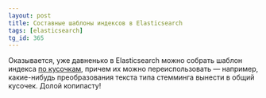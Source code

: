 ```yaml
---
layout: post
title: Составные шаблоны индексов в Elasticsearch
tags: [elasticsearch]
tg_id: 365
---
```

Оказывается, уже давненько в Elasticsearch можно собрать шаблон индекса [по кусочкам](https://www.elastic.co/guide/en/elasticsearch/reference/current/index-templates.html), причем их можно переиспользовать — например, какие-нибудь преобразования текста типа стемминга вынести в общий кусочек. Долой копипасту!

